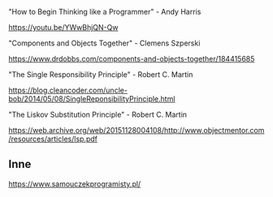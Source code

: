 

"How to Begin Thinking like a Programmer" - Andy Harris

https://youtu.be/YWwBhjQN-Qw

"Components and Objects Together" - Clemens Szperski

https://www.drdobbs.com/components-and-objects-together/184415685

"The Single Responsibility Principle" - Robert C. Martin

https://blog.cleancoder.com/uncle-bob/2014/05/08/SingleReponsibilityPrinciple.html

"The Liskov Substitution Principle" - Robert C. Martin

https://web.archive.org/web/20151128004108/http://www.objectmentor.com/resources/articles/lsp.pdf


Inne
----

https://www.samouczekprogramisty.pl/
